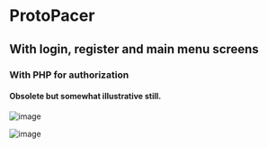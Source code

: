 # ProtoPacer
## With login, register and main menu screens
### With PHP for authorization

#### Obsolete but somewhat illustrative still.

![image](https://github.com/user-attachments/assets/435e4961-f237-44b9-b556-4e4dad559040)

![image](https://github.com/user-attachments/assets/f0971635-5ff9-4765-a9e5-aa4271ae8297)
